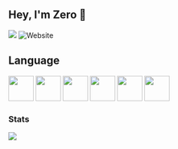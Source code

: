 ## Hey, I'm Zero 👋
[![](https://img.shields.io/badge/Discord-5865F2?logo=discord&logoColor=white&style=for-the-badge)](https://discord.gg/holoartistry)
![Website](https://img.shields.io/website?up_message=WEBSITE&up_color=dark_blue&down_message=SOON&down_color=dark_blue&url=https%3A%2F%2Fsoon.de%2F&style=for-the-badge&logo=website&color=green)

## Language
<img src="https://upload.wikimedia.org/wikipedia/commons/c/c3/Python-logo-notext.svg" width="50" /> <img src="https://upload.wikimedia.org/wikipedia/commons/c/cf/Lua-Logo.svg" width="50" /> <img src="https://db.cs.uni-tuebingen.de/teaching/ws2223/sql-is-a-programming-language/logo.svg" width="50" /> <img src="https://upload.wikimedia.org/wikipedia/commons/6/61/HTML5_logo_and_wordmark.svg" width="50" /> <img src="https://upload.wikimedia.org/wikipedia/commons/d/d5/CSS3_logo_and_wordmark.svg" width="50" /> <img src="https://upload.wikimedia.org/wikipedia/commons/9/99/Unofficial_JavaScript_logo_2.svg" width="50" />

### Stats
[![](https://github-readme-stats.vercel.app/api?username=zero483&theme=merko&count_private=true&show_icons=true&hide=cobalt)](https://github.com/tibue99)
